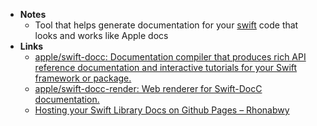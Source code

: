 - **Notes**
	- Tool that helps generate documentation for your [swift](swift.md) code that looks and works like Apple docs
- **Links**
	- [apple/swift-docc: Documentation compiler that produces rich API reference documentation and interactive tutorials for your Swift framework or package.](https://github.com/apple/swift-docc)
	- [apple/swift-docc-render: Web renderer for Swift-DocC documentation.](https://github.com/apple/swift-docc-render)
	- [Hosting your Swift Library Docs on Github Pages – Rhonabwy](https://rhonabwy.com/2022/01/28/hosting-your-swift-library-docs-on-github-pages/)